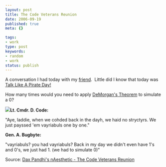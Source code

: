 ```yaml
---
layout: post
title: The Code Veterans Reunion
date: 2006-09-19
published: true
meta: {}

tags:
- work
type: post
keywords:
- random
- work
status: publish
---
```



A conversation I had today with my [friend](http://nukeation.net/).  Little did I know that today was [Talk Like A Pirate Day!](http://www.talklikeapirate.com/piratehome.html) 



How many times would you need to apply [DeMorgan's Theorem](http://hyperphysics.phy-astr.gsu.edu/HBASE/electronic/gate.html#c1) to simulate a 0?

<!-- blockquote  -->

**[![](http://blog.andyeick.com/content/binary/WindowsLiveWriter/TheCodeVeteransReunion_123BD/pirate_thumb4.jpg)](http://blog.andyeick.com/content/binary/WindowsLiveWriter/TheCodeVeteransReunion_123BD/pirate6.jpg)Lt. Cmdr. D. Code:**



"Aye, laddie, when we cohded back in the dayh, we haid no stryctyrs. We just payssed 'em vayriabuls one by one."



**Gen. A. Bugbyte:**



"vayriabuls? you had vayriabuls? Back in my day we didn't even have 1's and 0's, we just had 1. (we had to simulate 0)"

<!-- endblockquote  -->

Source: [Dax Pandhi's nAesthetic - The Code Veterans Reunion](http://www.nukeation.net/2006/09/19/The+Code+Veterans+Reunion.aspx)

